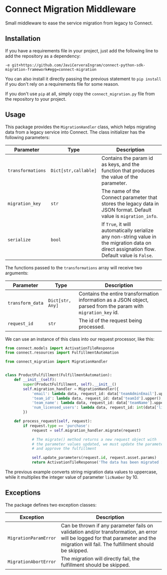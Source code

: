 # Connect Migration Middleware

Small middleware to ease the service migration from legacy to Connect.

## Installation

If you have a requirements file in your project, just add the following line to add the repository as a dependency:

```
-e git+https://github.com/JaviCerveraIngram/connect-python-sdk-migration-framework#egg=connect-migration
```

You can also install it directly passing the previous statement to `pip install` if you don't rely on a requirements file for some reason.

If you don't use `pip` at all, simply copy the `connect_migration.py` file from the repository to your project.

## Usage

This package provides the `MigrationHandler` class, which helps migrating data from a legacy service into Connect. The class initializer has the following parameters:

| Parameter         | Type                 | Description |
| ----------------- | -------------------- | ----------- |
| `transformations` | `Dict[str,callable]` | Contains the param id as keys, and the function that produces the value of the parameter. |
| `migration_key`   | `str`                | The name of the Connect parameter that stores the legacy data in JSON format. Default value is `migration_info`. |
| `serialize`       | `bool`               | If `True`, it will automatically serialize any non-string value in the migration data on direct assignation flow. Default value is `False`. |

The functions passed to the `transformations` array will receive two arguments:

| Parameter        | Type             | Description |
| ---------------- | ---------------- | ----------- |
| `transform_data` | `Dict[str, Any]` | Contains the entire transformation information as a JSON object, parsed from the param with `migration_key` id. |
| `request_id`     | `str`            | The id of the request being processed. |

We can use an instance of this class into our request processor, like this:

```python
from connect.models import ActivationTileResponse
from connect.resources import FulfillmentAutomation

from connect_migration import MigrationHandler


class ProductFulfillment(FulfillmentAutomation):
    def __init__(self):
        super(ProductFulfillment, self).__init__()
        self.migration_handler = MigrationHandler({
            'email': lambda data, request_id: data['teamAdminEmail'].upper(),
            'team_id': lambda data, request_id: data['teamId'].upper(),
            'team_name': lambda data, request_id: data['teamName'].upper(),
            'num_licensed_users': lambda data, request_id: int(data['licNumber']) * 10
        })

    def process_request(self, request):
        if request.type == 'purchase':
            request = self.migration_handler.migrate(request)

            # The migrate() method returns a new request object with
            # the parameter values updated, we must update the parameters
            # and approve the fulfillment

            self.update_parameters(request.id, request.asset.params)
            return ActivationTileResponse('The data has been migrated :)')
```

The previous example converts string migration data values to uppercase, while it multiplies the integer value of parameter `licNumber` by 10.

## Exceptions

The package defines two exception classes:

| Exception                 | Description |
| ------------------------- | ----------- |
| `MigrationParamError`     | Can be thrown if any parameter fails on validation and/or transformation, an error will be logged for that parameter and the migration will fail. The fulfillment should be skipped. |
| `MigrationAbortError`     | The migration will directly fail, the fulfillment should be skipped. |